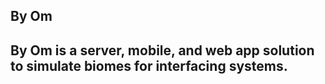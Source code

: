 ## By Om
By Om is a server, mobile, and web app solution to simulate biomes for interfacing systems.
-----


